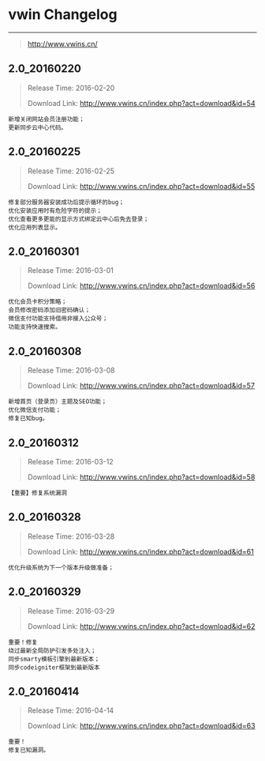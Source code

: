 # vwin Changelog
---

> http://www.vwins.cn/

## 2.0_20160220

> Release Time: 2016-02-20
>
> Download Link: http://www.vwins.cn/index.php?act=download&id=54

```
新增关闭网站会员注册功能；
更新同步云中心代码。
```

## 2.0_20160225

> Release Time: 2016-02-25
>
> Download Link: http://www.vwins.cn/index.php?act=download&id=55

```
修复部分服务器安装成功后提示循环的bug；
优化安装应用时有危险字符的提示；
优化查看更多更能的显示方式绑定云中心后免去登录；
优化应用列表显示。
```

## 2.0_20160301

> Release Time: 2016-03-01
>
> Download Link: http://www.vwins.cn/index.php?act=download&id=56

```
优化会员卡积分策略；
会员修改密码添加旧密码确认；
微信支付功能支持借用非接入公众号；
功能支持快速搜索。
```

## 2.0_20160308

> Release Time: 2016-03-08
>
> Download Link: http://www.vwins.cn/index.php?act=download&id=57

```
新增首页（登录页）主题及SEO功能；
优化微信支付功能；
修复已知bug。
```

## 2.0_20160312

> Release Time: 2016-03-12
>
> Download Link: http://www.vwins.cn/index.php?act=download&id=58

```
【重要】修复系统漏洞
```

## 2.0_20160328

> Release Time: 2016-03-28
>
> Download Link: http://www.vwins.cn/index.php?act=download&id=61

```
优化升级系统为下一个版本升级做准备；
```

## 2.0_20160329

> Release Time: 2016-03-29
>
> Download Link: http://www.vwins.cn/index.php?act=download&id=62

```
重要！修复
绕过最新全局防护引发多处注入；
同步smarty模板引擎到最新版本；
同步codeigniter框架到最新版本
```

## 2.0_20160414

> Release Time: 2016-04-14
>
> Download Link: http://www.vwins.cn/index.php?act=download&id=63

```
重要！
修复已知漏洞。
```

